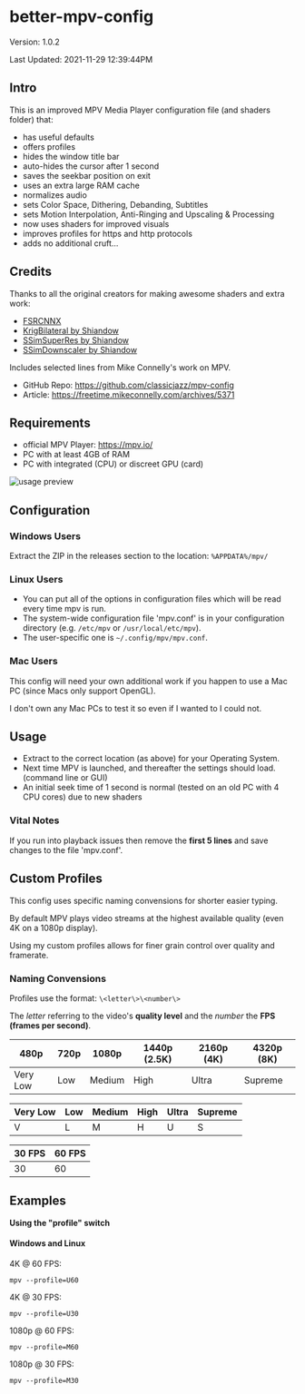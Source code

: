 # better-mpv-config

Version: 1.0.2

Last Updated: 2021-11-29 12:39:44PM

## Intro

This is an improved MPV Media Player configuration file (and shaders folder) that:

- has useful defaults
- offers profiles
- hides the window title bar
- auto-hides the cursor after 1 second
- saves the seekbar position on exit
- uses an extra large RAM cache
- normalizes audio
- sets Color Space, Dithering, Debanding, Subtitles
- sets Motion Interpolation, Anti-Ringing and Upscaling & Processing
- now uses shaders for improved visuals
- improves profiles for https and http protocols
- adds no additional cruft...

## Credits

Thanks to all the original creators for making awesome shaders and extra work:

* [FSRCNNX](https://github.com/xzpyth/mpv-config/blob/main/shaders/FSRCNNX_x2_8-0-4-1.glsl)
* [KrigBilateral by Shiandow](https://gist.github.com/igv/a015fc885d5c22e6891820ad89555637)
* [SSimSuperRes by Shiandow](https://gist.github.com/igv/2364ffa6e81540f29cb7ab4c9bc05b6b)
* [SSimDownscaler by Shiandow](https://gist.github.com/igv/36508af3ffc84410fe39761d6969be10)

Includes selected lines from Mike Connelly's work on MPV.

* GitHub Repo: https://github.com/classicjazz/mpv-config
* Article: https://freetime.mikeconnelly.com/archives/5371

## Requirements

* official MPV Player: https://mpv.io/
* PC with at least 4GB of RAM
* PC with integrated (CPU) or discreet GPU (card)

![usage preview](https://raw.githubusercontent.com/hl2guide/better-mpv-config/master/preview%20image.png)

## Configuration

### Windows Users

Extract the ZIP in the releases section to the location: `%APPDATA%/mpv/`

### Linux Users

* You can put all of the options in configuration files which will be read every time mpv is run.
* The system-wide configuration file 'mpv.conf' is in your configuration directory (e.g. `/etc/mpv` or `/usr/local/etc/mpv`).
* The user-specific one is `~/.config/mpv/mpv.conf`.

### Mac Users

This config will need your own additional work if you happen to use a Mac PC (since Macs only support OpenGL).

I don't own any Mac PCs to test it so even if I wanted to I could not.

## Usage

* Extract to the correct location (as above) for your Operating System.
* Next time MPV is launched, and thereafter the settings should load. (command line or GUI)
* An initial seek time of 1 second is normal (tested on an old PC with 4 CPU cores) due to new shaders

### Vital Notes

If you run into playback issues then remove the __first 5 lines__ and save changes to the file 'mpv.conf'.

## Custom Profiles

This config uses specific naming convensions for shorter easier typing.

By default MPV plays video streams at the highest available quality (even 4K on a 1080p display).

Using my custom profiles allows for finer grain control over quality and framerate.

### Naming Convensions

Profiles use the format: `\<letter\>\<number\>`

The _letter_ referring to the video's __quality level__ and the _number_ the __FPS (frames per second)__.

| 480p | 720p | 1080p | 1440p (2.5K) | 2160p (4K) | 4320p (8K) |
| ------ | ------ | ------ | ------ | ------ | ------ |
| Very Low  | Low | Medium | High | Ultra | Supreme |

| Very Low  | Low | Medium | High | Ultra | Supreme |
| ------ | ------ | ------ | ------ | ------ | ------ |
| V | L | M | H | U | S |

| 30 FPS | 60 FPS |
| ------ | ------ |
| 30 | 60 |

## Examples

__Using the "profile" switch__

#### Windows and Linux

4K @ 60 FPS:

`mpv --profile=U60`

4K @ 30 FPS:

`mpv --profile=U30`

1080p @ 60 FPS:

`mpv --profile=M60`

1080p @ 30 FPS:

`mpv --profile=M30`
